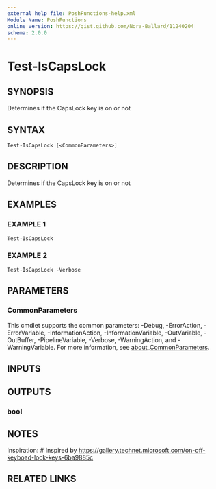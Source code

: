 ```yaml
---
external help file: PoshFunctions-help.xml
Module Name: PoshFunctions
online version: https://gist.github.com/Nora-Ballard/11240204
schema: 2.0.0
---
```


# Test-IsCapsLock

## SYNOPSIS
Determines if the CapsLock key is on or not

## SYNTAX

```
Test-IsCapsLock [<CommonParameters>]
```

## DESCRIPTION
Determines if the CapsLock key is on or not

## EXAMPLES

### EXAMPLE 1
```
Test-IsCapsLock
```

### EXAMPLE 2
```
Test-IsCapsLock -Verbose
```

## PARAMETERS

### CommonParameters
This cmdlet supports the common parameters: -Debug, -ErrorAction, -ErrorVariable, -InformationAction, -InformationVariable, -OutVariable, -OutBuffer, -PipelineVariable, -Verbose, -WarningAction, and -WarningVariable. For more information, see [about_CommonParameters](http://go.microsoft.com/fwlink/?LinkID=113216).

## INPUTS

## OUTPUTS

### bool
## NOTES
Inspiration: # Inspired by https://gallery.technet.microsoft.com/on-off-keyboad-lock-keys-6ba9885c

## RELATED LINKS
